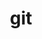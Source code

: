 ---
title: "git"
layout: cache
categories: [package, v0.18.0]
meta: {"versions": ["2.35.2"], "compilers": ["gcc@=7.5.0"], "oss": ["ubuntu18.04"], "platforms": ["linux"], "targets": ["x86_64"], "stacks": ["e4s", "root"], "num_specs": 1, "num_specs_by_stack": {"e4s": 1, "root": 1}}
spec_details: [{"hash": "woxzz5poj7ixd5xkvzrltktalxgi67e5", "compiler": "gcc@=7.5.0", "versions": ["2.35.2"], "os": "ubuntu18.04", "platform": "linux", "target": "x86_64", "variants": ["+man", "+nls", "+perl", "+subtree", "~svn", "~tcltk"], "stacks": ["e4s", "root"], "size": "-", "tarball": "https://binaries.spack.io/releases/v0.18.0/build_cache/linux-ubuntu18.04-x86_64/gcc-7.5.0/git-2.35.2/linux-ubuntu18.04-x86_64-gcc-7.5.0-git-2.35.2-woxzz5poj7ixd5xkvzrltktalxgi67e5.spack"}]
---